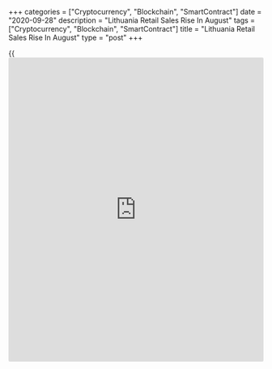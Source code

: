 +++
categories = ["Cryptocurrency", "Blockchain", "SmartContract"]
date = "2020-09-28"
description = "Lithuania Retail Sales Rise In August"
tags = ["Cryptocurrency", "Blockchain", "SmartContract"]
title = "Lithuania Retail Sales Rise In August"
type = "post"
+++

{{<iframe id="large-banner" src="https://www.bounty.group/#slide=2.0" width="100%" height="600" scrolling="no" style="border: 0px solid rgb(216, 221, 230); border-radius: 3px;">}}

Lithuania's retail sales rose for the fourth straight month in August,
figures from the statistical office showed on Monday.

Retail sales, excluding VAT, increased a working-day adjusted 7.7
percent year-on-year in August, following a 7.1 percent rise in July.

Sales of non-food stores increased 12.2 percent annually in August and
sales in specialized stores rose 6.4 percent.

Sales of food, alcoholic beverages and tobacco and non-specialized
stores increased by 4.8 percent, each.

On a month-on-month basis, retail sales rose 0.5 percent in August.

For the January to August period, retail sales rose by a working-day
adjusted 1.3 percent from the same period of the previous year.

For comments and feedback [contact](https://www.playgroundfx.com/contact/): editorial@rtt[news](https://www.letsplayfx.com/blog/forex-news-website/).com

[Economic News][1]

 **What parts of the world are seeing the best (and worst) economic
performances lately? Click[here][2] to check out our [Econ Scorecard][2]
and find out! See up-to-the-moment [ranking](https://www.playgroundfx.com/blog/crypto-exchange-ranking/)s for the best and worst
performers in [GDP][3], [unemployment rate][4], [inflation][5] and much
more.**

   1. www.rtt[news](https://www.letsplayfx.com/blog/forex-news-website/).com/Content/EconomicNews.aspx
   2. www.rtt[news](https://www.letsplayfx.com/blog/forex-news-website/).com/economic-scorecard/world-rank/unemployment-rate/highest-performance.aspx
   3. www.rtt[news](https://www.letsplayfx.com/blog/forex-news-website/).com/economic-scorecard/world-rank/GDP/highest-performance.aspx
   4. www.rtt[news](https://www.letsplayfx.com/blog/forex-news-website/).com/economic-scorecard/world-rank/unemployment-rate/lowest-performance.aspx
   5. www.rtt[news](https://www.letsplayfx.com/blog/forex-news-website/).com/economic-scorecard/world-rank/CPI/highest-performance.aspx